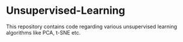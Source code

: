 # Unsupervised-Learning
This repository contains code regarding various unsupervised learning algorithms like PCA, t-SNE etc.
